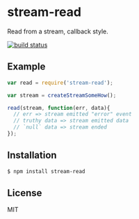 
# stream-read

  Read from a stream, callback style.

  [![build status](https://secure.travis-ci.org/micnews/stream-read.svg)](http://travis-ci.org/micnews/stream-read)

## Example

```js
var read = require('stream-read');

var stream = createStreamSomeHow();

read(stream, function(err, data){
  // err => stream emitted "error" event
  // truthy data => stream emitted data
  // `null` data => stream ended
});
```

## Installation

```bash
$ npm install stream-read
```

## License

  MIT

